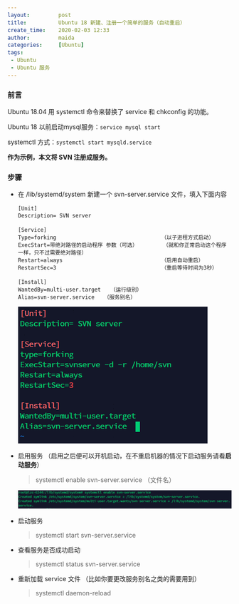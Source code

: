```yaml
---
layout:         post
title:          Ubuntu 18 新建、注册一个简单的服务（自动重启）
create_time:    2020-02-03 12:33
author:         maida
categories:     [Ubuntu]
tags:
 - Ubuntu
 - Ubuntu 服务
---
```


### 前言

Ubuntu 18.04 用 systemctl 命令来替换了 service 和 chkconfig 的功能。

Ubuntu 18 以前启动mysql服务：`service mysql start`  

systemctl 方式：`systemctl start mysqld.service`  

**作为示例，本文将 SVN 注册成服务。**

### 步骤
- 在 /lib/systemd/system 新建一个 svn-server.service 文件，填入下面内容
  ```text
  [Unit]
  Description= SVN server
  
  [Service]
  Type=forking                                 （以子进程方式启动）
  ExecStart=带绝对路径的启动程序 参数（可选）        （就和你正常启动这个程序一样，只不过需要绝对路径）
  Restart=always                               （启用自动重启）
  RestartSec=3                                 （重启等待时间为3秒）
  
  [Install]   
  WantedBy=multi-user.target   （运行级别）
  Alias=svn-server.service   （服务别名）
  ```
  ![svn-server.service](/imgs/JeKyll/2020/02031233_01.png)
- 启用服务 （启用之后便可以开机启动，在不重启机器的情况下启动服务请看**启动服务**）

  > systemctl enable svn-server.service （文件名）
                                                 
  ![svn-server.service](/imgs/JeKyll/2020/02031233_02.png)
- 启动服务

  > systemctl start svn-server.service

- 查看服务是否成功启动

  > systemctl status svn-server.service

- 重新加载 service 文件 （比如你要更改服务别名之类的需要用到）

  > systemctl daemon-reload